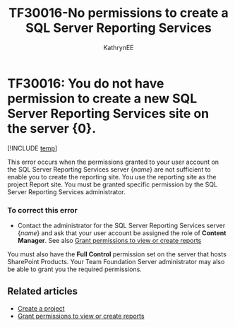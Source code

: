 ﻿---
title: TF30016-No permissions to create a SQL Server Reporting Services
titleSuffix: Azure DevOps & TFS
description: Occurs when the permissions granted to the user account are not sufficient to enable to create the reporting site.
ms.prod: devops
ms.technology: devops-agile
ms.assetid: edb242fd-5839-440d-9ee1-f24e0b279137
ms.manager: mijacobs
ms.author: kaelli
author: KathrynEE
ms.topic: Troubleshooting
ms.date: 02/22/2017
---

# TF30016: You do not have permission to create a new SQL Server Reporting Services site on the server {0}.

[!INCLUDE [temp](../../includes/version-vsts-tfs-all-versions.md)]

This error occurs when the permissions granted to your user account on the SQL Server Reporting Services server {*name*} are not sufficient to enable you to create the reporting site. You use the reporting site as the project Report site. You must be granted specific permission by the SQL Server Reporting Services administrator.  
  
### To correct this error  
  
-   Contact the administrator for the SQL Server Reporting Services server {*name*} and ask that your user account be assigned the role of **Content Manager**.  See also [Grant permissions to view or create reports](../../report/admin/grant-permissions-to-reports.md)
  
You must also have the **Full Control** permission set on the server that hosts SharePoint Products. Your Team Foundation Server administrator may also be able to grant you the required permissions.  
  
## Related articles  
- [Create a project](../../organizations/projects/create-project.md)
- [Grant permissions to view or create reports](../../report/admin/grant-permissions-to-reports.md)
